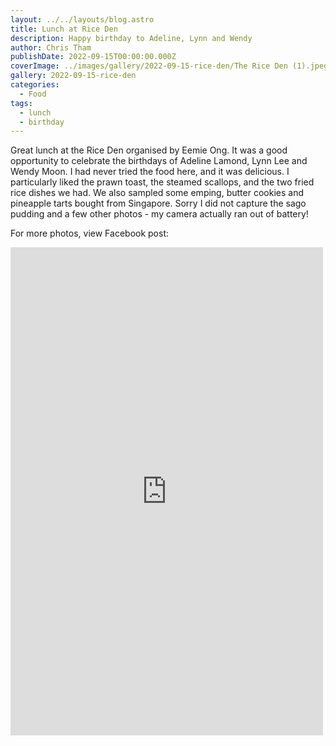 ```yaml
---
layout: ../../layouts/blog.astro
title: Lunch at Rice Den
description: Happy birthday to Adeline, Lynn and Wendy
author: Chris Tham
publishDate: 2022-09-15T00:00:00.000Z
coverImage: ../images/gallery/2022-09-15-rice-den/The Rice Den (1).jpeg
gallery: 2022-09-15-rice-den
categories:
  - Food
tags:
  - lunch
  - birthday
---
```


Great lunch at the Rice Den organised by Eemie Ong. It was a good opportunity to celebrate the birthdays of Adeline Lamond, Lynn Lee and Wendy Moon. I had never tried the food here, and
it was delicious. I particularly liked the prawn toast, the steamed
scallops, and the two fried rice dishes we had. We also sampled some emping, butter cookies and pineapple tarts bought from Singapore. Sorry I did not capture the sago pudding and a few other photos - my camera actually ran out of battery!

For more photos, view Facebook post:

<iframe src="https://www.facebook.com/plugins/post.php?href=https%3A%2F%2Fwww.facebook.com%2Fchris1.tham%2Fposts%2Fpfbid0fLXtFWAaAEtmx56w3KrvichwgQV7Bqs2LZehU58a9McvHqaLJ6zssVR2uKMm7dDjl&show_text=true&width=500" width="500" height="781" style="border:none;overflow:hidden" scrolling="no" frameborder="0" allowfullscreen="true" allow="autoplay; clipboard-write; encrypted-media; picture-in-picture; web-share"></iframe>
